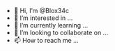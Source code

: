 - 👋 Hi, I’m @Blox34c
- 👀 I’m interested in ...
- 🌱 I’m currently learning ...
- 💞️ I’m looking to collaborate on ...
- 📫 How to reach me ...

<!---
Blox34c/Blox34c is a ✨ special ✨ repository because its `README.md` (this file) appears on your GitHub profile.
You can click the Preview link to take a look at your changes.
--->
